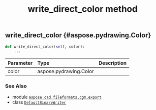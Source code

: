 ﻿---
title: write_direct_color method
second_title: Aspose.CAD for Python via .NET API References
description: 
type: docs
weight: 110
url: /python-net/aspose.cad.fileformats.cgm.export/defaultbinarywriter/write_direct_color/
is_root: false
---

## write_direct_color {#aspose.pydrawing.Color}





```python
def write_direct_color(self, color):
    ...
```


| Parameter | Type | Description |
| :- | :- | :- |
| color | aspose.pydrawing.Color |  |



### See Also
* module [`aspose.cad.fileformats.cgm.export`](../../)
* class [`DefaultBinaryWriter`](/cad/python-net/aspose.cad.fileformats.cgm.export/defaultbinarywriter)
